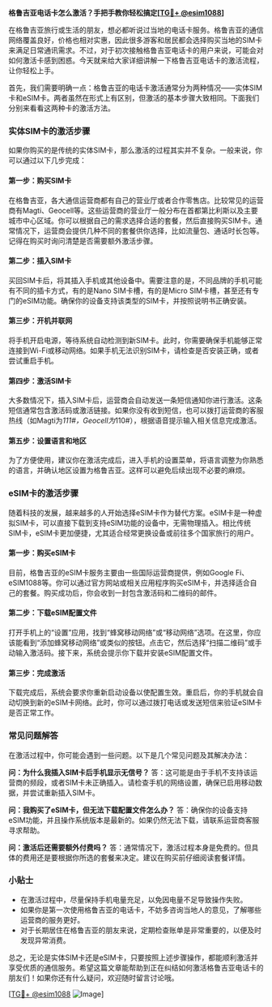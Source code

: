 **格鲁吉亚电话卡怎么激活？手把手教你轻松搞定[[TG💪+ @esim1088](https://t.me/s/esim1088)]**

在格鲁吉亚旅行或生活的朋友，想必都听说过当地的电话卡服务。格鲁吉亚的通信网络覆盖良好，价格也相对实惠，因此很多游客和居民都会选择购买当地的SIM卡来满足日常通讯需求。不过，对于初次接触格鲁吉亚电话卡的用户来说，可能会对如何激活卡感到困惑。今天就来给大家详细讲解一下格鲁吉亚电话卡的激活流程，让你轻松上手。

首先，我们需要明确一点：格鲁吉亚的电话卡激活通常分为两种情况——实体SIM卡和eSIM卡。两者虽然在形式上有区别，但激活的基本步骤大致相同。下面我们分别来看看这两种卡的激活方法。

### 实体SIM卡的激活步骤

如果你购买的是传统的实体SIM卡，那么激活的过程其实并不复杂。一般来说，你可以通过以下几步完成：

#### 第一步：购买SIM卡
在格鲁吉亚，各大通信运营商都有自己的营业厅或者合作零售店。比较常见的运营商有Magti、Geocell等。这些运营商的营业厅一般分布在首都第比利斯以及主要城市中心区域。你可以根据自己的需求选择合适的套餐，然后直接购买SIM卡。通常情况下，运营商会提供几种不同的套餐供你选择，比如流量包、通话时长包等。记得在购买时询问清楚是否需要额外激活步骤。

#### 第二步：插入SIM卡
买回SIM卡后，将其插入手机或其他设备中。需要注意的是，不同品牌的手机可能有不同的插卡方式，有的是Nano SIM卡槽，有的是Micro SIM卡槽，甚至还有专门的eSIM功能。确保你的设备支持该类型的SIM卡，并按照说明书正确安装。

#### 第三步：开机并联网
将手机开启电源，等待系统自动检测到新SIM卡。此时，你需要确保手机能够正常连接到Wi-Fi或移动网络。如果手机无法识别SIM卡，请检查是否安装正确，或者尝试重启手机。

#### 第四步：激活SIM卡
大多数情况下，插入SIM卡后，运营商会自动发送一条短信通知你进行激活。这条短信通常包含激活码或激活链接。如果你没有收到短信，也可以拨打运营商的客服热线（如Magti为*111#，Geocell为*110#），根据语音提示输入相关信息完成激活。

#### 第五步：设置语言和地区
为了方便使用，建议你在激活完成后，进入手机的设置菜单，将语言调整为你熟悉的语言，并确认地区设置为格鲁吉亚。这样可以避免后续出现不必要的麻烦。

### eSIM卡的激活步骤

随着科技的发展，越来越多的人开始选择eSIM卡作为替代方案。eSIM卡是一种虚拟SIM卡，可以直接下载到支持eSIM功能的设备中，无需物理插入。相比传统SIM卡，eSIM卡更加便捷，尤其适合经常更换设备或前往多个国家旅行的用户。

#### 第一步：购买eSIM卡
目前，格鲁吉亚的eSIM卡服务主要由一些国际运营商提供，例如Google Fi、eSIM1088等。你可以通过官方网站或相关应用程序购买eSIM卡，并选择适合自己的套餐。购买成功后，你会收到一封包含激活码和二维码的邮件。

#### 第二步：下载eSIM配置文件
打开手机上的“设置”应用，找到“蜂窝移动网络”或“移动网络”选项。在这里，你应该能看到“添加蜂窝移动网络”或类似的按钮。点击它，然后选择“扫描二维码”或手动输入激活码。接下来，系统会提示你下载并安装eSIM配置文件。

#### 第三步：完成激活
下载完成后，系统会要求你重新启动设备以使配置生效。重启后，你的手机就会自动切换到新的eSIM卡网络。此时，你可以通过拨打电话或发送短信来验证eSIM卡是否正常工作。

### 常见问题解答

在激活过程中，你可能会遇到一些问题。以下是几个常见问题及其解决办法：

**问：为什么我插入SIM卡后手机显示无信号？**
答：这可能是由于手机不支持该运营商的频段，或者SIM卡未正确插入。请检查手机的网络设置，确保已启用移动数据，并尝试重新插入SIM卡。

**问：我购买了eSIM卡，但无法下载配置文件怎么办？**
答：确保你的设备支持eSIM功能，并且操作系统版本是最新的。如果仍然无法下载，请联系运营商客服寻求帮助。

**问：激活后还需要额外付费吗？**
答：通常情况下，激活过程本身是免费的。但具体的费用还是要根据你所选的套餐来决定。建议在购买前仔细阅读套餐详情。

### 小贴士

- 在激活过程中，尽量保持手机电量充足，以免因电量不足导致操作失败。
- 如果你是第一次使用格鲁吉亚的电话卡，不妨多咨询当地人的意见，了解哪些运营商的服务更好。
- 对于长期居住在格鲁吉亚的朋友来说，定期检查账单是非常重要的，以便及时发现异常消费。

总之，无论是实体SIM卡还是eSIM卡，只要按照上述步骤操作，都能顺利激活并享受优质的通信服务。希望这篇文章能帮助到正在纠结如何激活格鲁吉亚电话卡的朋友们！如果你还有什么疑问，欢迎随时留言讨论哦。

[[TG💪+ @esim1088](https://t.me/s/esim1088) ![Image](https://i.postimg.cc/4NQfJmqS/Snipaste-2025-05-13-00-14-12.png)]